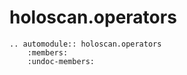 # holoscan.operators

```{eval-rst}
.. automodule:: holoscan.operators
    :members:
    :undoc-members:
```
